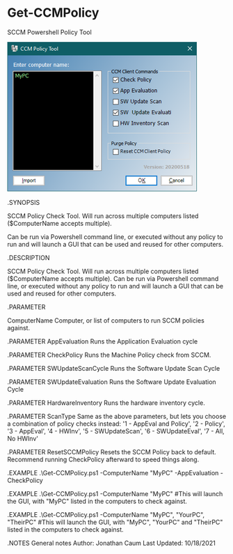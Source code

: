 # Get-CCMPolicy
SCCM Powershell Policy Tool

![GUI](https://github.com/W1sk3r/Get-CCMPolicy/blob/main/Screenshots/Gui%20-%202021-10-18.png?raw=true)


.SYNOPSIS

SCCM Policy Check Tool. Will run across multiple computers listed ($ComputerName accepts multiple). 

Can be run via Powershell command line, or executed without any policy to run and will launch a GUI that can be used and reused for other computers.

.DESCRIPTION

SCCM Policy Check Tool. Will run across multiple computers listed ($ComputerName accepts multiple). 
Can be run via Powershell command line, or executed without any policy to run and will launch a GUI that can be used and reused for other computers.

.PARAMETER

ComputerName
Computer, or list of computers to run SCCM policies against.

.PARAMETER
AppEvaluation
Runs the Application Evaluation cycle

.PARAMETER
CheckPolicy
Runs the Machine Policy check from SCCM.

.PARAMETER
SWUpdateScanCycle
Runs the Software Update Scan Cycle

.PARAMETER
SWUpdateEvaluation
Runs the Software Update Evaluation Cycle

.PARAMETER
HardwareInventory
Runs the hardware inventory cycle.

.PARAMETER
ScanType
Same as the above parameters, but lets you choose a combination of policy checks instead:
 '1 - AppEval and Policy',
 '2 - Policy',
 '3 - AppEval',
 '4 - HWInv',
 '5 - SWUpdateScan',
 '6 - SWUpdateEval',
 '7 - All, No HWInv'

.PARAMETER
ResetSCCMPolicy
Resets the SCCM Policy back to default. 
Recommend running CheckPolicy afterward to speed things along.

.EXAMPLE
.\Get-CCMPolicy.ps1 -ComputerName "MyPC" -AppEvaluation -CheckPolicy

.EXAMPLE
.\Get-CCMPolicy.ps1 -ComputerName "MyPC"
#This will launch the GUI, with "MyPC" listed in the computers to check against.

.EXAMPLE
.\Get-CCMPolicy.ps1 -ComputerName "MyPC", "YourPC", "TheirPC"
#This will launch the GUI, with "MyPC", "YourPC" and "TheirPC" listed in the computers to check against.

.NOTES
General notes
Author: Jonathan Caum
Last Updated: 10/18/2021
